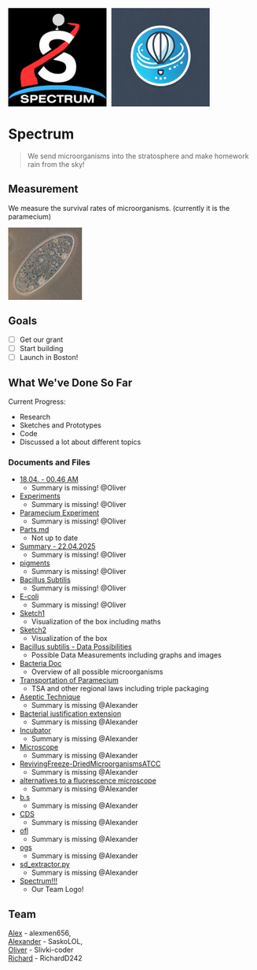<div style="display: flex; align-items: center;">
  <img src="logo.png" width="200" style="vertical-align: middle; margin-right: 10px;">
  <img src="discord_logo.webp" width="200" style="vertical-align: middle;">
</div>

# Spectrum

> We send microorganisms into the stratosphere and make homework rain from the sky!



## Measurement

We measure the survival rates of microorganisms. (currently it is the paramecium)


<img src="Paramecium.jpg" width="150" style="vertical-align: middle; margin-right: 10px;">

## Goals

- [ ] Get our grant  
- [ ] Start building
- [ ] Launch in Boston! 

## What We've Done So Far

Current Progress:

- Research
- Sketches and Prototypes
- Code
- Discussed a lot about different topics

### Documents and Files

- [18.04. - 00.46 AM](Research/Oliver/Bacteria/18.04.%20-%2000.46%20AM.md)
   - Summary is missing! @Oliver
- [Experiments](Research/Oliver/Bacteria/Experiments.md)
   - Summary is missing! @Oliver
- [Paramecium Experiment](Research/Oliver/Bacteria/Paramecium%20Experiment.md)
   - Summary is missing! @Oliver
- [Parts.md](Parts.md)
   - Not up to date
- [Summary - 22.04.2025](Research/Oliver/Bacteria/Summary%20-%2022.04.2025.md)
   - Summary is missing! @Oliver
- [pigments](Research/Oliver/Bacteria/pigments.md)
   - Summary is missing! @Oliver
- [Bacillus Subtilis](Research/Oliver/Bacteria/Bacillus%20Subtilis.md)
   - Summary is missing! @Oliver
- [E-coli](Research/Oliver/Bacteria/E-coli.md)
   - Summary is missing! @Oliver
- [Sketch1](Research%20and%20other/1.png)
   - Visualization of the box including maths
- [Sketch2](Research%20and%20other/2.png)
   - Visualization of the box
- [Bacillus subtilis - Data Possibilities](Research%20and%20other/Bacillus%20subtilis%20-%20Data%20Possiblites%20%281%29.pdf)
   - Possible Data Measurements including graphs and images
- [Bacteria Doc](Research%20and%20other/Bacteria%20Doc%20%281%29.pdf)
   - Overview of all possible microorganisms
- [Transportation of Paramecium](Research%20and%20other/Transportation%20of%20Paramecium.docx)
   - TSA and other regional laws including triple packaging
- [Aseptic Technique](Code/Aseptic%20Technique.docx)
   - Summary is missing @Alexander
- [Bacterial justification extension](Code/Bacterial%20justification%20extension.docx)
   - Summary is missing @Alexander
- [Incubator](Code/Incubator.docx)
   - Summary is missing @Alexander
- [Microscope](Code/Microscope.docx)
   - Summary is missing @Alexander
- [RevivingFreeze-DriedMicroorganismsATCC](Code/RevivingFreeze-DriedMicroorganismsATCC.pdf)
   - Summary is missing @Alexander
- [alternatives to a fluorescence microscope](Code/alternatives%20to%20a%20fluorescence%20microscope.docx)
   - Summary is missing @Alexander
- [b.s](Code/b.s..docx)
   - Summary is missing @Alexander
- [CDS](Code/RIchard%20cds.docx)
   - Summary is missing @Alexander
- [ofl](Code/ofl.docx)
   - Summary is missing @Alexander
- [ogs](Code/ogs.docx)
   - Summary is missing @Alexander
- [sd_extractor.py](Code/sd_extractor.py)
   - Summary is missing @Alexander
- [Spectrum!!!](Kopie%20von%20SPECTRUM%20(1)%20(2).png)
   - Our Team Logo!


## Team
[Alex](https://hackclub.slack.com/team/U0877PG14F4) - alexmen656, \
[Alexander](https://hackclub.slack.com/team/U08HE8KST8T) - SaskoLOL, \
[Oliver](https://hackclub.slack.com/team/U07L48Q6BUY) - Slivki-coder \
[Richard](https://hackclub.slack.com/team/U08HH8E5DQB) - RichardD242
